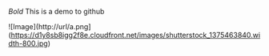 *Bold* This is a demo to github

![Image](http://url/a.png](https://d1y8sb8igg2f8e.cloudfront.net/images/shutterstock_1375463840.width-800.jpg)
